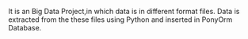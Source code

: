 It is an Big Data Project,in which data is in different format files. Data is extracted from the these files using Python and inserted in PonyOrm Database.
